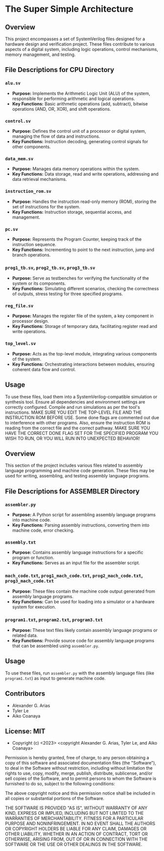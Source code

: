 # The Super Simple Architecture

## Overview
This project encompasses a set of SystemVerilog files designed for a hardware design and verification project. These files contribute to various aspects of a digital system, including logic operations, control mechanisms, memory management, and testing.

## File Descriptions for CPU Directory

### `alu.sv`
- **Purpose:** Implements the Arithmetic Logic Unit (ALU) of the system, responsible for performing arithmetic and logical operations.
- **Key Functions:** Basic arithmetic operations (add, subtract), bitwise operations (AND, OR, XOR), and shift operations.

### `control.sv`
- **Purpose:** Defines the control unit of a processor or digital system, managing the flow of data and instructions.
- **Key Functions:** Instruction decoding, generating control signals for other components.

### `data_mem.sv`
- **Purpose:** Manages data memory operations within the system.
- **Key Functions:** Data storage, read and write operations, addressing and data retrieval mechanisms.

### `instruction_rom.sv`
- **Purpose:** Handles the instruction read-only memory (ROM), storing the set of instructions for the system.
- **Key Functions:** Instruction storage, sequential access, and management.

### `pc.sv`
- **Purpose:** Represents the Program Counter, keeping track of the instruction sequence.
- **Key Functions:** Incrementing to point to the next instruction, jump and branch operations.

### `prog1_tb.sv`, `prog2_tb.sv`, `prog3_tb.sv`
- **Purpose:** Serve as testbenches for verifying the functionality of the system or its components.
- **Key Functions:** Simulating different scenarios, checking the correctness of outputs, stress testing for three specified programs. 

### `reg_file.sv`
- **Purpose:** Manages the register file of the system, a key component in processor design.
- **Key Functions:** Storage of temporary data, facilitating register read and write operations.

### `top_level.sv`
- **Purpose:** Acts as the top-level module, integrating various components of the system.
- **Key Functions:** Orchestrating interactions between modules, ensuring coherent data flow and control.

## Usage
To use these files, load them into a SystemVerilog-compatible simulation or synthesis tool. Ensure all dependencies and environment settings are correctly configured. Compile and run simulations as per the tool's instructions. MAKE SURE YOU EDIT THE TOP-LEVEL FILE AND THE INSTRUCTION ROM BEFORE USE. Some done flags are commented out due to interference with other programs. Also, ensure the instruction ROM is reading from the correct file and the correct pathway. MAKE SURE YOU HAVE THE CORRECT DONE FLAG SET FOR THE SPECIFIED PROGRAM YOU WISH TO RUN, OR YOU WILL RUN INTO UNEXPECTED BEHAVIOR!

## Overview
This section of the project includes various files related to assembly language programming and machine code generation. These files may be used for writing, assembling, and testing assembly language programs.

## File Descriptions for ASSEMBLER Directory

### `assembler.py`
- **Purpose:** A Python script for assembling assembly language programs into machine code.
- **Key Functions:** Parsing assembly instructions, converting them into machine code, error checking.

### `assembly.txt`
- **Purpose:** Contains assembly language instructions for a specific program or function.
- **Key Functions:** Serves as an input file for the assembler script.

### `mach_code.txt`, `prog1_mach_code.txt`, `prog2_mach_code.txt`, `prog3_mach_code.txt`
- **Purpose:** These files contain the machine code output generated from assembly language programs.
- **Key Functions:** Can be used for loading into a simulator or a hardware system for execution.

### `program1.txt`, `program2.txt`, `program3.txt`
- **Purpose:** These text files likely contain assembly language programs or related data.
- **Key Functions:** Provide source code for assembly language programs that can be assembled using `assembler.py`.

## Usage
To use these files, run `assembler.py` with the assembly language files (like `program1.txt`) as input to generate machine code.

## Contributors
- Alexander G. Arias
- Tyler Le
- Aiko Coanaya

## License: MIT
- Copyright (c) <2023> <copyright Alexander G. Arias, Tyler Le, and Aiko Coanaya>

Permission is hereby granted, free of charge, to any person obtaining a copy
of this software and associated documentation files (the "Software"), to deal
in the Software without restriction, including without limitation the rights
to use, copy, modify, merge, publish, distribute, sublicense, and/or sell
copies of the Software, and to permit persons to whom the Software is
furnished to do so, subject to the following conditions:

The above copyright notice and this permission notice shall be included in all
copies or substantial portions of the Software.

THE SOFTWARE IS PROVIDED "AS IS", WITHOUT WARRANTY OF ANY KIND, EXPRESS OR
IMPLIED, INCLUDING BUT NOT LIMITED TO THE WARRANTIES OF MERCHANTABILITY,
FITNESS FOR A PARTICULAR PURPOSE AND NONINFRINGEMENT. IN NO EVENT SHALL THE
AUTHORS OR COPYRIGHT HOLDERS BE LIABLE FOR ANY CLAIM, DAMAGES OR OTHER
LIABILITY, WHETHER IN AN ACTION OF CONTRACT, TORT OR OTHERWISE, ARISING FROM,
OUT OF OR IN CONNECTION WITH THE SOFTWARE OR THE USE OR OTHER DEALINGS IN THE
SOFTWARE.
